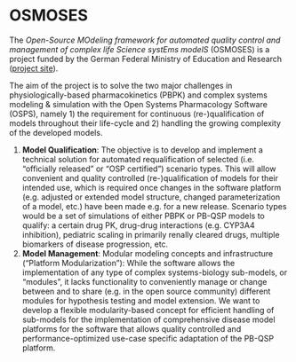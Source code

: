 # OSMOSES
The *Open-Source MOdeling framework for automated quality control and management of complex life Science systEms modelS* (OSMOSES) is a project funded by the German Federal Ministry of Education and Research ([project site](https://www.gesundheitsforschung-bmbf.de/de/osmoses-open-source-modellierungs-und-simulationsplattform-mit-automatisierter-9163.php)).

The aim of the project is to solve the two major challenges in physiologically-based pharmacokinetics (PBPK) and complex systems modeling & simulation with the Open Systems Pharmacology Software (OSPS), namely 1) the requirement for continuous (re-)qualification of models throughout their life-cycle and 2) handling the growing complexity of the developed models.

1.	 **Model Qualification**: The objective is to develop and implement a technical solution for automated requalification of selected (i.e. “officially released” or “OSP certified”) scenario types. This will allow convenient and quality controlled (re-)qualification of models for their intended use, which is required once changes in the software platform (e.g. adjusted or extended model structure, changed parameterization of a model, etc.) have been made e.g. for a new release. Scenario types would be a set of simulations of either PBPK or PB-QSP models to qualify: a certain drug PK, drug-drug interactions (e.g. CYP3A4 inhibition), pediatric scaling in primarily renally cleared drugs, multiple biomarkers of disease progression, etc.
2.	 **Model Management**: Modular modeling concepts and infrastructure (“Platform Modularization”): While the software allows the implementation of any type of complex systems-biology sub-models, or “modules”, it lacks functionality to conveniently manage or change between and to share (e.g. in the open source community) different modules for hypothesis testing and model extension. We want to develop a flexible modularity-based concept for efficient handling of sub-models for the implementation of comprehensive disease model platforms for the software that allows quality controlled and performance-optimized use-case specific adaptation of the PB-QSP platform.
